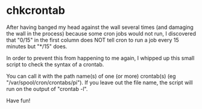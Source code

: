 # chkcrontab
After having banged my head against the wall several times (and damaging the wall in the process) because some cron jobs would not run,
I discovered that "0/15" in the first column does NOT tell cron to run a job every 15 minutes but "*/15" does.

In order to prevent this from happening to me again, I whipped up this small script to check the syntax of a crontab.

You can call it with the path name(s) of one (or more) crontab(s) (eg "/var/spool/cron/crontabs/pi").
If you leave out the file name, the script will run on the output of "crontab -l".

Have fun!
